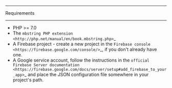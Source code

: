 ************
Requirements
************

* PHP >= 7.0
* The `mbstring PHP extension <http://php.net/manual/en/book.mbstring.php>`_
* A Firebase project - create a new project in the `Firebase console <https://firebase.google.com/console/>`_,
  if you don't already have one.
* A Google service account, follow the instructions in the
  `official Firebase Server documentation <https://firebase.google.com/docs/server/setup#add_firebase_to_your_app>`_
  and place the JSON configuration file somewhere in your project's path.